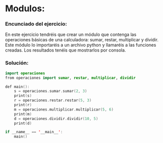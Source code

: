 # Modulos:

###  Encunciado del ejercicio:
En este ejercicio tendréis que crear un módulo que contenga las operaciones básicas de una calculadora: sumar, restar, multiplicar y dividir.
Este módulo lo importaréis a un archivo python y llamaréis a las funciones creadas. Los resultados tenéis que mostrarlos por consola.

### Solución:
```kotlin
import operaciones
from operaciones import sumar, restar, multiplicar, dividir

def main():
    s = operaciones.sumar.sumar(2, 3)
    print(s)
    r = operaciones.restar.restar(5, 3)
    print(r)
    m = operaciones.multiplicar.multiplicar(5, 6)
    print(m)
    d = operaciones.dividir.dividir(10, 5)
    print(d)

if __name__ == '__main__':
    main()
```
